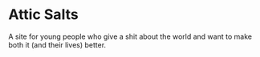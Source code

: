 # Attic Salts
A site for young people who give a shit about the world and want to make both it (and their lives) better. 
